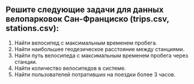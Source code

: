## Решите следующие задачи для данных велопарковок Сан-Франциско (trips.csv, stations.csv):

1.	Найти велосипед с максимальным временем пробега.
2.	Найти наибольшее геодезическое расстояние между станциями.
3.	Найти путь велосипеда с максимальным временем пробега через станции.
4.	Найти количество велосипедов в системе.
5.	Найти пользователей потративших на поездки более 3 часов.